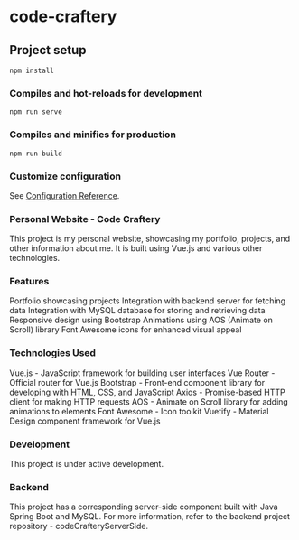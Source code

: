 # code-craftery

## Project setup
```
npm install
```

### Compiles and hot-reloads for development
```
npm run serve
```

### Compiles and minifies for production
```
npm run build
```

### Customize configuration
See [Configuration Reference](https://cli.vuejs.org/config/).

### Personal Website - Code Craftery
This project is my personal website, showcasing my portfolio, projects, and other information about me. It is built using Vue.js and various other technologies.

### Features
Portfolio showcasing projects
Integration with backend server for fetching data
Integration with MySQL database for storing and retrieving data
Responsive design using Bootstrap
Animations using AOS (Animate on Scroll) library
Font Awesome icons for enhanced visual appeal

### Technologies Used
Vue.js - JavaScript framework for building user interfaces
Vue Router - Official router for Vue.js
Bootstrap - Front-end component library for developing with HTML, CSS, and JavaScript
Axios - Promise-based HTTP client for making HTTP requests
AOS - Animate on Scroll library for adding animations to elements
Font Awesome - Icon toolkit
Vuetify - Material Design component framework for Vue.js

### Development
This project is under active development. 

### Backend
This project has a corresponding server-side component built with Java Spring Boot and MySQL. For more information, refer to the backend project repository - codeCrafteryServerSide.
